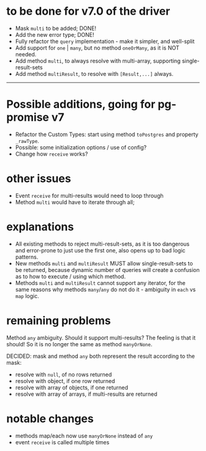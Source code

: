 # to be done for v7.0 of the driver

* Mask `multi` to be added; DONE!
* Add the new error type; DONE!
* Fully refactor the `query` implementation - make it simpler, and well-split
* Add support for `one` | `many`, but no method `oneOrMany`, as it is NOT needed.
* Add method `multi`, to always resolve with multi-array, supporting single-result-sets
* Add method `multiResult`, to resolve with `[Result,...]` always. 

---

# Possible additions, going for pg-promise v7

* Refactor the Custom Types: start using method `toPostgres` and property `_rawType`.
* Possible: some initialization options / use of config?
* Change how `receive` works?

# other issues

* Event `receive` for multi-results would need to loop through
* Method `multi` would have to iterate through all;
 
# explanations

* All existing methods to reject multi-result-sets, as it is too dangerous and error-prone to just use the first one,
  also opens up to bad logic patterns.
* New methods `multi` and `multiResult` MUST allow single-result-sets to be returned, because dynamic number of queries
  will create a confusion as to how to execute / using which method.
* Methods `multi` and `multiResult` cannot support any iterator, for the same reasons why methods `many`/`any` do not do it - 
  ambiguity in `each` vs `map` logic.

# remaining problems

Method `any` ambiguity. Should it support multi-results? The feeling is that it should!
So it is no longer the same as method `manyOrNone`.

DECIDED: mask and method `any` both represent the result according to the mask:

* resolve with `null`, of no rows returned
* resolve with object, if one row returned
* resolve with array of objects, if one returned
* resolve with array of arrays, if multi-results are returned

# notable changes

* methods map/each now use `manyOrNone` instead of `any`
* event `receive` is called multiple times
 